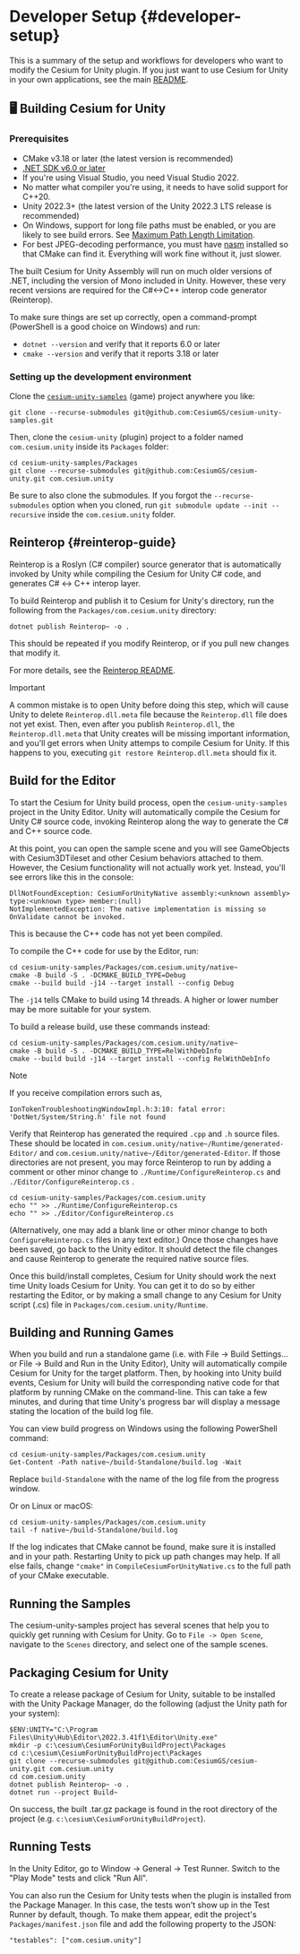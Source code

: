 # Developer Setup {#developer-setup}

This is a summary of the setup and workflows for developers who want to modify the Cesium for Unity plugin. If you just want to use Cesium for Unity in your own applications, see the main [README](../README.md).
<!--! [TOC] -->

## 🖥️ Building Cesium for Unity

### Prerequisites

* CMake v3.18 or later (the latest version is recommended)
* [.NET SDK v6.0 or later](https://dotnet.microsoft.com/en-us/download/dotnet/6.0)
* If you're using Visual Studio, you need Visual Studio 2022.
* No matter what compiler you're using, it needs to have solid support for C++20.
* Unity 2022.3+ (the latest version of the Unity 2022.3 LTS release is recommended)
* On Windows, support for long file paths must be enabled, or you are likely to see build errors. See [Maximum Path Length Limitation](https://learn.microsoft.com/en-us/windows/win32/fileio/maximum-file-path-limitation?tabs=registry#enable-long-paths-in-windows-10-version-1607-and-later).
* For best JPEG-decoding performance, you must have [nasm](https://www.nasm.us/) installed so that CMake can find it. Everything will work fine without it, just slower.

The built Cesium for Unity Assembly will run on much older versions of .NET, including the version of Mono included in Unity. However, these very recent versions are required for the C#<->C++ interop code generator (Reinterop).

To make sure things are set up correctly, open a command-prompt (PowerShell is a good choice on Windows) and run:

* `dotnet --version` and verify that it reports 6.0 or later
* `cmake --version` and verify that it reports 3.18 or later

### Setting up the development environment

Clone the [`cesium-unity-samples`](https://github.com/CesiumGS/cesium-unity-samples) (game) project anywhere you like:

```
git clone --recurse-submodules git@github.com:CesiumGS/cesium-unity-samples.git
```

Then, clone the `cesium-unity` (plugin) project to a folder named `com.cesium.unity` inside its `Packages` folder:

```
cd cesium-unity-samples/Packages
git clone --recurse-submodules git@github.com:CesiumGS/cesium-unity.git com.cesium.unity
```

Be sure to also clone the submodules. If you forgot the `--recurse-submodules` option when you cloned, run `git submodule update --init --recursive` inside the `com.cesium.unity` folder.

## Reinterop {#reinterop-guide}

Reinterop is a Roslyn (C# compiler) source generator that is automatically invoked by Unity while compiling the Cesium for Unity C# code, and generates C# <-> C++ interop layer.

To build Reinterop and publish it to Cesium for Unity's directory, run the following from the `Packages/com.cesium.unity` directory:

```
dotnet publish Reinterop~ -o .
```

This should be repeated if you modify Reinterop, or if you pull new changes that modify it.

For more details, see the [Reinterop README](../Reinterop~/README.md).

> [!IMPORTANT] 
> A common mistake is to open Unity before doing this step, which will cause Unity to delete `Reinterop.dll.meta` file because the `Reinterop.dll` file does not yet exist. Then, even after you publish `Reinterop.dll`, the `Reinterop.dll.meta` that Unity creates will be missing important information, and you'll get errors when Unity attemps to compile Cesium for Unity. If this happens to you, executing `git restore Reinterop.dll.meta` should fix it.

## Build for the Editor

To start the Cesium for Unity build process, open the `cesium-unity-samples` project in the Unity Editor. Unity will automatically compile the Cesium for Unity C# source code, invoking Reinterop along the way to generate the C# and C++ source code.

At this point, you can open the sample scene and you will see GameObjects with Cesium3DTileset and other Cesium behaviors attached to them. However, the Cesium functionality will not actually work yet. Instead, you'll see errors like this in the console:

```
DllNotFoundException: CesiumForUnityNative assembly:<unknown assembly> type:<unknown type> member:(null)
NotImplementedException: The native implementation is missing so OnValidate cannot be invoked.
```

This is because the C++ code has not yet been compiled. 

To compile the C++ code for use by the Editor, run:

```
cd cesium-unity-samples/Packages/com.cesium.unity/native~
cmake -B build -S . -DCMAKE_BUILD_TYPE=Debug
cmake --build build -j14 --target install --config Debug
```

The `-j14` tells CMake to build using 14 threads. A higher or lower number may be more suitable for your system.

To build a release build, use these commands instead:

```
cd cesium-unity-samples/Packages/com.cesium.unity/native~
cmake -B build -S . -DCMAKE_BUILD_TYPE=RelWithDebInfo
cmake --build build -j14 --target install --config RelWithDebInfo
```

> [!NOTE]
> If you receive compilation errors such as, 
> ```
> IonTokenTroubleshootingWindowImpl.h:3:10: fatal error: 'DotNet/System/String.h' file not found
> ```
> Verify that Reinterop has generated the required `.cpp` and `.h` source files. These should be located in `com.cesium.unity/native~/Runtime/generated-Editor/` and `com.cesium.unity/native~/Editor/generated-Editor`. 
> If those directories are not present, you may force Reinterop to run by adding a comment or other minor change to `./Runtime/ConfigureReinterop.cs`
and `./Editor/ConfigureReinterop.cs` . 
> ```
> cd cesium-unity-samples/Packages/com.cesium.unity
> echo "" >> ./Runtime/ConfigureReinterop.cs
> echo "" >> ./Editor/ConfigureReinterop.cs
> ```
> (Alternatively, one may add a blank line or other minor change to both `ConfigureReinterop.cs` files in any text editor.)
> Once those changes have been saved, go back to the Unity editor. It should detect the file changes and cause Reinterop to generate the required native source files. 

Once this build/install completes, Cesium for Unity should work the next time Unity loads Cesium for Unity. You can get it to do so by either restarting the Editor, or by making a small change to any Cesium for Unity script (.cs) file in `Packages/com.cesium.unity/Runtime`.

## Building and Running Games

When you build and run a standalone game (i.e. with File -> Build Settings... or File -> Build and Run in the Unity Editor), Unity will automatically compile Cesium for Unity for the target platform. Then, by hooking into Unity build events, Cesium for Unity will build the corresponding native code for that platform by running CMake on the command-line. This can take a few minutes, and during that time Unity's progress bar will display a message stating the location of the build log file.

You can view build progress on Windows using the following PowerShell command:

```
cd cesium-unity-samples/Packages/com.cesium.unity
Get-Content -Path native~/build-Standalone/build.log -Wait
```

Replace `build-Standalone` with the name of the log file from the progress window.

Or on Linux or macOS:

```
cd cesium-unity-samples/Packages/com.cesium.unity
tail -f native~/build-Standalone/build.log
```

If the log indicates that CMake cannot be found, make sure it is installed and in your path. Restarting Unity to pick up path changes may help. If all else fails, change `"cmake"` in `CompileCesiumForUnityNative.cs` to the full path of your CMake executable.

## Running the Samples

The cesium-unity-samples project has several scenes that help you to quickly get running with Cesium for Unity. Go to `File -> Open Scene`, navigate to the `Scenes` directory, and select one of the sample scenes.

## Packaging Cesium for Unity

To create a release package of Cesium for Unity, suitable to be installed with the Unity Package Manager, do the following (adjust the Unity path for your system):

```
$ENV:UNITY="C:\Program Files\Unity\Hub\Editor\2022.3.41f1\Editor\Unity.exe"
mkdir -p c:\cesium\CesiumForUnityBuildProject\Packages
cd c:\cesium\CesiumForUnityBuildProject\Packages
git clone --recurse-submodules git@github.com:CesiumGS/cesium-unity.git com.cesium.unity
cd com.cesium.unity
dotnet publish Reinterop~ -o .
dotnet run --project Build~
```

On success, the built .tar.gz package is found in the root directory of the project (e.g. `c:\cesium\CesiumForUnityBuildProject`).

## Running Tests

In the Unity Editor, go to Window -> General -> Test Runner. Switch to the "Play Mode" tests and click "Run All".

You can also run the Cesium for Unity tests when the plugin is installed from the Package Manager. In this case, the tests won't show up in the Test Runner by default, though. To make them appear, edit the project's `Packages/manifest.json` file and add the following property to the JSON:

```
"testables": ["com.cesium.unity"]
```
